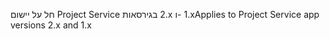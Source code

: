 <span data-ttu-id="3283f-101">חל על יישום Project Service בגירסאות ‎2.x ו- ‎1.x</span><span class="sxs-lookup"><span data-stu-id="3283f-101">Applies to Project Service app versions 2.x and 1.x</span></span>
